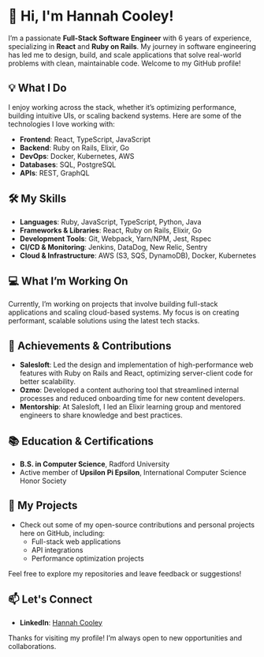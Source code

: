 # 👋 Hi, I'm Hannah Cooley!

I’m a passionate **Full-Stack Software Engineer** with 6 years of experience, specializing in **React** and **Ruby on Rails**. My journey in software engineering has led me to design, build, and scale applications that solve real-world problems with clean, maintainable code. Welcome to my GitHub profile!

## 💡 What I Do
I enjoy working across the stack, whether it’s optimizing performance, building intuitive UIs, or scaling backend systems. Here are some of the technologies I love working with:

- **Frontend**: React, TypeScript, JavaScript
- **Backend**: Ruby on Rails, Elixir, Go
- **DevOps**: Docker, Kubernetes, AWS
- **Databases**: SQL, PostgreSQL
- **APIs**: REST, GraphQL

## 🛠️ My Skills
- **Languages**: Ruby, JavaScript, TypeScript, Python, Java
- **Frameworks & Libraries**: React, Ruby on Rails, Elixir, Go
- **Development Tools**: Git, Webpack, Yarn/NPM, Jest, Rspec
- **CI/CD & Monitoring**: Jenkins, DataDog, New Relic, Sentry
- **Cloud & Infrastructure**: AWS (S3, SQS, DynamoDB), Docker, Kubernetes

## 💻 What I’m Working On
Currently, I’m working on projects that involve building full-stack applications and scaling cloud-based systems. My focus is on creating performant, scalable solutions using the latest tech stacks.

## 🌟 Achievements & Contributions
- **Salesloft**: Led the design and implementation of high-performance web features with Ruby on Rails and React, optimizing server-client code for better scalability.
- **Ozmo**: Developed a content authoring tool that streamlined internal processes and reduced onboarding time for new content developers.
- **Mentorship**: At Salesloft, I led an Elixir learning group and mentored engineers to share knowledge and best practices.
  
## 📚 Education & Certifications
- **B.S. in Computer Science**, Radford University
- Active member of **Upsilon Pi Epsilon**, International Computer Science Honor Society

## 🚀 My Projects
- Check out some of my open-source contributions and personal projects here on GitHub, including:
  - Full-stack web applications
  - API integrations
  - Performance optimization projects
  
Feel free to explore my repositories and leave feedback or suggestions!

## 📫 Let's Connect
- **LinkedIn**: [Hannah Cooley](https://www.linkedin.com/in/hannah-cooley-software-eng/)

Thanks for visiting my profile! I’m always open to new opportunities and collaborations.
